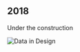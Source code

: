 ## 2018

Under the construction

![Data in Design](https://namjulee.github.io/njs-lab-public/project/2018-Intro-computation-design/2018-Intro-computation-design.jpg)